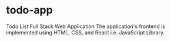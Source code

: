# todo-app
Todo List Full Stack Web Application
The application's frontend is implemented using HTML, CSS, and React i.e. JavaScript Library.
